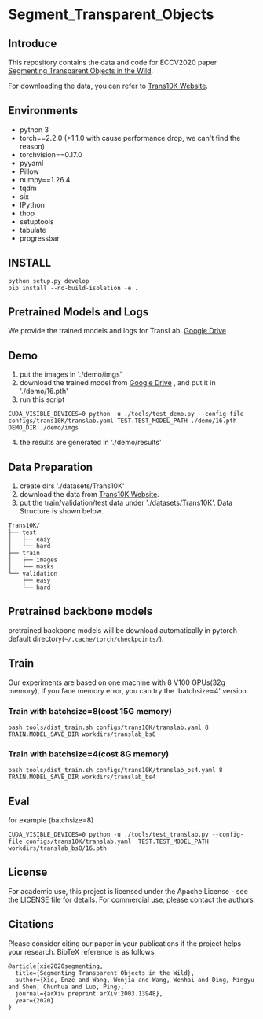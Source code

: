 # Segment_Transparent_Objects
## Introduce
This repository contains the data and code for ECCV2020 paper [Segmenting Transparent Objects in the Wild](https://arxiv.org/abs/2003.13948).

For downloading the data, you can refer to [Trans10K Website](https://xieenze.github.io/projects/TransLAB/TransLAB.html).


## Environments

- python 3
- torch==2.2.0 (>1.1.0 with cause performance drop, we can't find the reason)
- torchvision==0.17.0
- pyyaml
- Pillow
- numpy==1.26.4
- tqdm
- six
- IPython
- thop
- setuptools
- tabulate
- progressbar

## INSTALL

```
python setup.py develop
pip install --no-build-isolation -e .
```
## Pretrained Models and Logs
We provide the trained models and logs for TransLab.
[Google Drive](https://drive.google.com/drive/folders/1yJMEB4rNKIZt5IWL13Nn-YwckrvAPNuz?usp=sharing)

## Demo
1. put the images in './demo/imgs'
2. download the trained model from [Google Drive](https://drive.google.com/drive/folders/1yJMEB4rNKIZt5IWL13Nn-YwckrvAPNuz?usp=sharing)
, and put it in './demo/16.pth'
3. run this script
```
CUDA_VISIBLE_DEVICES=0 python -u ./tools/test_demo.py --config-file configs/trans10K/translab.yaml TEST.TEST_MODEL_PATH ./demo/16.pth  DEMO_DIR ./demo/imgs
```
4. the results are generated in './demo/results'


## Data Preparation
1. create dirs './datasets/Trans10K'
2. download the data from [Trans10K Website](https://xieenze.github.io/projects/TransLAB/TransLAB.html).
3. put the train/validation/test data under './datasets/Trans10K'. Data Structure is shown below.
```
Trans10K/
├── test
│   ├── easy
│   └── hard
├── train
│   ├── images
│   └── masks
└── validation
    ├── easy
    └── hard
```
## Pretrained backbone models 

pretrained backbone models will be download automatically in pytorch default directory(```~/.cache/torch/checkpoints/```).

## Train
Our experiments are based on one machine with 8 V100 GPUs(32g memory), if you face memory error, you can try the 'batchsize=4' version.
### Train with batchsize=8(cost 15G memory)
```
bash tools/dist_train.sh configs/trans10K/translab.yaml 8 TRAIN.MODEL_SAVE_DIR workdirs/translab_bs8
```
### Train with batchsize=4(cost 8G memory)
```
bash tools/dist_train.sh configs/trans10K/translab_bs4.yaml 8 TRAIN.MODEL_SAVE_DIR workdirs/translab_bs4
```

## Eval
for example (batchsize=8)
```
CUDA_VISIBLE_DEVICES=0 python -u ./tools/test_translab.py --config-file configs/trans10K/translab.yaml  TEST.TEST_MODEL_PATH workdirs/translab_bs8/16.pth
```

## License

For academic use, this project is licensed under the Apache License - see the LICENSE file for details. For commercial use, please contact the authors. 

## Citations
Please consider citing our paper in your publications if the project helps your research. BibTeX reference is as follows.

```
@article{xie2020segmenting,
  title={Segmenting Transparent Objects in the Wild},
  author={Xie, Enze and Wang, Wenjia and Wang, Wenhai and Ding, Mingyu and Shen, Chunhua and Luo, Ping},
  journal={arXiv preprint arXiv:2003.13948},
  year={2020}
}
```
